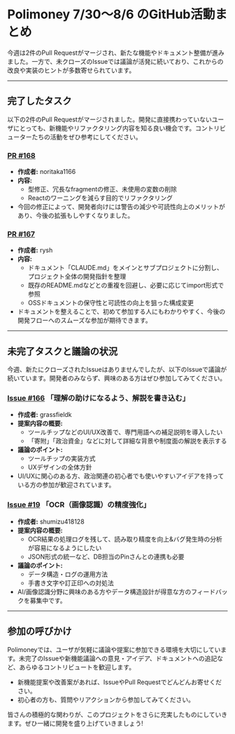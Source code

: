 # Polimoney 7/30～8/6 のGitHub活動まとめ

今週は2件のPull Requestがマージされ、新たな機能やドキュメント整備が進みました。一方で、未クローズのIssueでは議論が活発に続いており、これからの改良や実装のヒントが多数寄せられています。

---

## 完了したタスク

以下の2件のPull Requestがマージされました。開発に直接携わっていないユーザにとっても、新機能やリファクタリング内容を知る良い機会です。コントリビューターたちの活動をぜひ参考にしてください。

### [PR #168](https://github.com/digitaldemocracy2030/polimoney/pull/168)  
- **作成者:** noritaka1166  
- **内容:**  
  - 型修正、冗長なfragmentの修正、未使用の変数の削除  
  - Reactのワーニングを減らす目的でリファクタリング  
- 今回の修正によって、開発者向けには警告の減少や可読性向上のメリットがあり、今後の拡張もしやすくなりました。

### [PR #167](https://github.com/digitaldemocracy2030/polimoney/pull/167)  
- **作成者:** rysh  
- **内容:**  
  - ドキュメント「CLAUDE.md」をメインとサブプロジェクトに分割し、プロジェクト全体の開発指針を整理  
  - 既存のREADME.mdなどとの重複を回避し、必要に応じてimport形式で参照  
  - OSSドキュメントの保守性と可読性の向上を狙った構成変更  
- ドキュメントを整えることで、初めて参加する人にもわかりやすく、今後の開発フローへのスムーズな参加が期待できます。

---

## 未完了タスクと議論の状況

今週、新たにクローズされたIssueはありませんでしたが、以下のIssueで議論が続いています。開発者のみならず、興味のある方はぜひ参加してみてください。

### [Issue #166](https://github.com/digitaldemocracy2030/polimoney/issues/166) 「理解の助けになるよう、解説を書き込む」

- **作成者:** grassfieldk  
- **提案内容の概要:**  
  - ツールチップなどのUI/UX改善で、専門用語への補足説明を導入したい  
  - 「寄附」「政治資金」などに対して詳細な背景や制度面の解説を表示する  
- **議論のポイント:**  
  - ツールチップの実装方式  
  - UXデザインの全体方針  
- UI/UXに関心のある方、政治関連の初心者でも使いやすいアイデアを持っている方の参加が歓迎されています。

### [Issue #19](https://github.com/digitaldemocracy2030/polimoney/issues/19) 「OCR（画像認識）の精度強化」

- **作成者:** shumizu418128  
- **提案内容の概要:**  
  - OCR結果の処理ログを残して、読み取り精度を向上&バグ発生時の分析が容易になるようにしたい  
  - JSON形式の統一など、DB担当のPinさんとの連携も必要  
- **議論のポイント:**  
  - データ構造・ログの運用方法  
  - 手書き文字や訂正印への対処法  
- AI/画像認識分野に興味のある方やデータ構造設計が得意な方のフィードバックを募集中です。

---

## 参加の呼びかけ

Polimoneyでは、ユーザが気軽に議論や提案に参加できる環境を大切にしています。未完了のIssueや新機能議論への意見・アイデア、ドキュメントへの追記など、あらゆるコントリビュートを歓迎します。

- 新機能提案や改善案があれば、IssueやPull Requestでどんどんお寄せください。  
- 初心者の方も、質問やリアクションから参加してみてください。  

皆さんの積極的な関わりが、このプロジェクトをさらに充実したものにしていきます。ぜひ一緒に開発を盛り上げていきましょう!